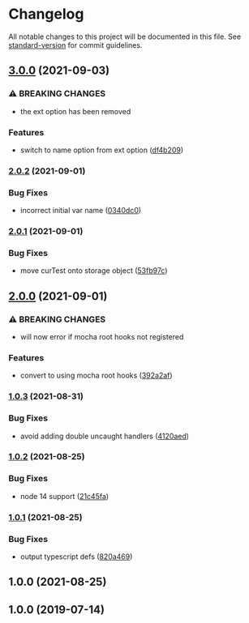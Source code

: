 # Changelog

All notable changes to this project will be documented in this file. See [standard-version](https://github.com/conventional-changelog/standard-version) for commit guidelines.

## [3.0.0](https://github.com/dylanpiercey/mocha-snap/compare/v2.0.2...v3.0.0) (2021-09-03)


### ⚠ BREAKING CHANGES

* the ext option has been removed

### Features

* switch to name option from ext option ([df4b209](https://github.com/dylanpiercey/mocha-snap/commit/df4b209b5355394613af23cc1867586479c227ad))

### [2.0.2](https://github.com/dylanpiercey/mocha-snap/compare/v2.0.1...v2.0.2) (2021-09-01)


### Bug Fixes

* incorrect initial var name ([0340dc0](https://github.com/dylanpiercey/mocha-snap/commit/0340dc06dc38e192323b9224a408fbb7808ee86a))

### [2.0.1](https://github.com/dylanpiercey/mocha-snap/compare/v2.0.0...v2.0.1) (2021-09-01)


### Bug Fixes

* move curTest onto storage object ([53fb97c](https://github.com/dylanpiercey/mocha-snap/commit/53fb97c0044861af70e1e92478bcbac5efa92803))

## [2.0.0](https://github.com/dylanpiercey/mocha-snap/compare/v1.0.3...v2.0.0) (2021-09-01)


### ⚠ BREAKING CHANGES

* will now error if mocha root hooks not registered

### Features

* convert to using mocha root hooks ([392a2af](https://github.com/dylanpiercey/mocha-snap/commit/392a2aff6f2cd1086cedd5fddc26cfaeae9b4590))

### [1.0.3](https://github.com/dylanpiercey/mocha-snap/compare/v1.0.2...v1.0.3) (2021-08-31)


### Bug Fixes

* avoid adding double uncaught handlers ([4120aed](https://github.com/dylanpiercey/mocha-snap/commit/4120aedb53e1f615b3eaa2797a2556859cc44f3e))

### [1.0.2](https://github.com/dylanpiercey/mocha-snap/compare/v1.0.1...v1.0.2) (2021-08-25)


### Bug Fixes

* node 14 support ([21c45fa](https://github.com/dylanpiercey/mocha-snap/commit/21c45fa8d4b07253c12dc1121e092debdb56e719))

### [1.0.1](https://github.com/dylanpiercey/mocha-snap/compare/v1.0.0...v1.0.1) (2021-08-25)


### Bug Fixes

* output typescript defs ([820a469](https://github.com/dylanpiercey/mocha-snap/commit/820a4698093819acdaa3c223ded691369fd0157e))

## 1.0.0 (2021-08-25)

## 1.0.0 (2019-07-14)
